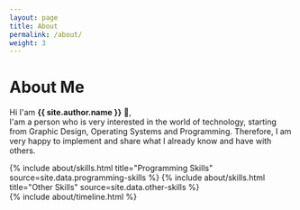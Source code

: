 ```yaml
---
layout: page
title: About
permalink: /about/
weight: 3
---
```


# **About Me**

Hi I'am **{{ site.author.name }}** :wave:,<br>
I'am a person who is very interested in the world of technology, 
starting from Graphic Design, Operating Systems and Programming. 
Therefore, I am very happy to implement and share what I already know and have with others.

<div class="row">
{% include about/skills.html title="Programming Skills" source=site.data.programming-skills %}
{% include about/skills.html title="Other Skills" source=site.data.other-skills %}
</div>

<div class="row">
{% include about/timeline.html %}
</div>